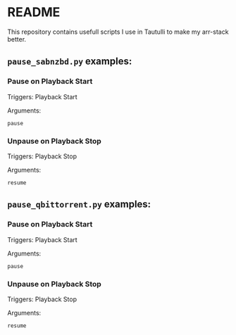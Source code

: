 # README

This repository contains usefull scripts I use in Tautulli to make my arr-stack better.

## `pause_sabnzbd.py` examples:

### Pause on Playback Start 

Triggers: Playback Start  

Arguments:
```
pause
```

### Unpause on Playback Stop 

Triggers: Playback Stop  

Arguments:
```
resume
```

## `pause_qbittorrent.py` examples:

### Pause on Playback Start 

Triggers: Playback Start  

Arguments:
```
pause
```

### Unpause on Playback Stop 

Triggers: Playback Stop  

Arguments:
```
resume
```
